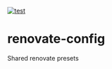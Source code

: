 [![test](https://github.com/visualon/renovate-config/actions/workflows/test.yml/badge.svg)](https://github.com/visualon/renovate-config/actions/workflows/test.yml)

# renovate-config

Shared renovate presets
